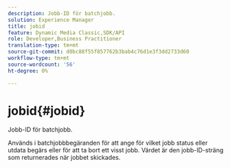```yaml
---
description: Jobb-ID för batchjobb.
solution: Experience Manager
title: jobid
feature: Dynamic Media Classic,SDK/API
role: Developer,Business Practitioner
translation-type: tm+mt
source-git-commit: d0bc88f55f857762b3bab4c76d1e3f3dd2733d60
workflow-type: tm+mt
source-wordcount: '56'
ht-degree: 0%

---
```



# jobid{#jobid}

Jobb-ID för batchjobb.

Används i batchjobbbegäranden för att ange för vilket jobb status eller utdata begärs eller för att ta bort ett visst jobb. Värdet är den jobb-ID-sträng som returnerades när jobbet skickades.
